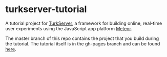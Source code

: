# turkserver-tutorial
A tutorial project for [TurkServer](https://github.com/HarvardEconCS/turkserver-meteor), a framework for building online, real-time user experiments using the JavaScript app platform [Meteor](https://www.meteor.com/). 

The master branch of this repo contains the project that you build during the tutorial. The tutorial itself is in the gh-pages branch and can be found [here](http://ldworkin.github.io/turkserver-tutorial/).
